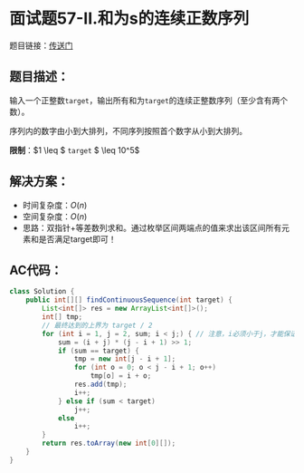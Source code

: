 # 面试题57-II.和为s的连续正数序列
题目链接：[传送门](https://leetcode-cn.com/problems/he-wei-sde-lian-xu-zheng-shu-xu-lie-lcof/)

## 题目描述：
输入一个正整数`target`，输出所有和为`target`的连续正整数序列（至少含有两个数）。

序列内的数字由小到大排列，不同序列按照首个数字从小到大排列。

**限制**：$1 \leq $ `target` $ \leq 10^5$

## 解决方案：
- 时间复杂度：$O(n)$
- 空间复杂度：$O(n)$
- 思路：双指针+等差数列求和。通过枚举区间两端点的值来求出该区间所有元素和是否满足target即可！

## AC代码：
```java
class Solution {
	public int[][] findContinuousSequence(int target) {
		List<int[]> res = new ArrayList<int[]>();
		int[] tmp;
		// 最终达到的上界为 target / 2
		for (int i = 1, j = 2, sum; i < j;) { // 注意，i必须小于j，才能保证子答案至少含2个元素
			sum = (i + j) * (j - i + 1) >> 1;
			if (sum == target) {
				tmp = new int[j - i + 1];
				for (int o = 0; o < j - i + 1; o++)
					tmp[o] = i + o;
				res.add(tmp);
				i++;
			} else if (sum < target)
				j++;
			else
				i++;
		}
		return res.toArray(new int[0][]);
	}
}
```
